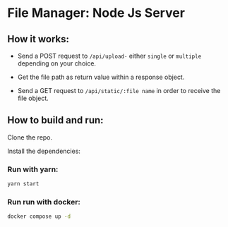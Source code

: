# File Manager: Node Js Server

## How it works:

- Send a POST request to `/api/upload-` either `single` or `multiple` depending on your choice.

- Get the file path as return value within a response object.

- Send a GET request to `/api/static/:file name` in order to receive the file object.

## How to build and run:

Clone the repo.

Install the dependencies:

### Run with yarn:

```sh
yarn start
```

### Run run with docker:

```sh
docker compose up -d
```
